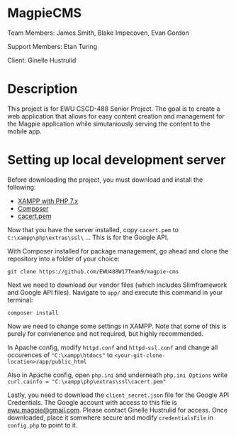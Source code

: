 # MagpieCMS
Team Members: James Smith, Blake Impecoven, Evan Gordon

Support Members: Etan Turing

Client: Ginelle Hustrulid

# Description
This project is for EWU CSCD-488 Senior Project. The goal is to create a web application that allows for easy content creation and management for the Magpie application while simutaniously serving the content to the mobile app.

# Setting up local development server

Before downloading the project, you must download and install the following:

- [XAMPP with PHP 7.x](https://www.apachefriends.org/index.html)
- [Composer](https://getcomposer.org/download/)
- [cacert.pem](https://curl.haxx.se/docs/caextract.html)

Now that you have the server installed, copy ```cacert.pem``` to ```C:\xampp\php\extras\ssl\``` ... This is for the Google API.

With Composer installed for package management, go ahead and clone the repository into a folder of your choice:

```
git clone https://github.com/EWU488W17Team9/magpie-cms
```

Next we need to download our vendor files (which includes Slimframework and Google API files). Navigate to ```app/``` and execute this command in your terminal:

```
composer install
```

Now we need to change some settings in XAMPP. Note that some of this is purely for convienence and not required, but highly recommended.

In Apache config, modify ```httpd.conf``` and ```httpd-ssl.conf``` and change all occurences of ```"C:\xampp\htdocs"``` to ```<your-git-clone-location>/app/public_html```

Also in Apache config, open ```php.ini``` and underneath ```php.ini Options``` write ```curl.cainfo = "C:\xampp\php\extras\ssl\cacert.pem"```

Lastly, you need to download the ```client_secret.json``` file for the Google API Credentials. The Google account with access to this file is ewu.magpie@gmail.com. Please contact Ginelle Hustrulid for access. Once downloaded, place it somwhere secure and modify ```credentialsFile``` in ```config.php``` to point to it.